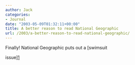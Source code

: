 ```yaml
---
author: Jack
categories:
- Journal
date: "2003-05-09T01:32:11+00:00"
title: A better reason to read National Geographic
url: /2003/a-better-reason-to-read-national-geographic/
---
```


Finally! National Geographic puts out a [swimsuit
  

  
issue][1]

 [1]: //magma.nationalgeographic.com/ngm/swimsuits/index.html"